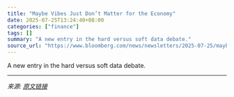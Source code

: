 ```yaml
---
title: "Maybe Vibes Just Don’t Matter for the Economy"
date: 2025-07-25T13:24:40+08:00
categories: ["finance"]
tags: []
summary: "A new entry in the hard versus soft data debate."
source_url: "https://www.bloomberg.com/news/newsletters/2025-07-25/maybe-vibes-just-don-t-matter-for-the-economy"
---
```


A new entry in the hard versus soft data debate.

---

*来源: [原文链接](https://www.bloomberg.com/news/newsletters/2025-07-25/maybe-vibes-just-don-t-matter-for-the-economy)*
